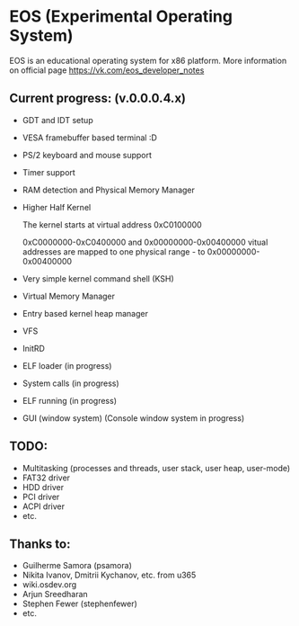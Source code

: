 # EOS (Experimental Operating System)

EOS is an educational operating system for x86 platform. More information on official page https://vk.com/eos_developer_notes

Current progress: (v.0.0.0.4.x)
----------------

- GDT and IDT setup
- VESA framebuffer based terminal :D
- PS/2 keyboard and mouse support
- Timer support
- RAM detection and Physical Memory Manager
- Higher Half Kernel

  The kernel starts at virtual address 0xC0100000

  0xC0000000-0xC0400000 and 0x00000000-0x00400000 vitual addresses are mapped to one physical range - to 0x00000000-0x00400000
- Very simple kernel command shell (KSH)
- Virtual Memory Manager
- Entry based kernel heap manager
- VFS
- InitRD
- ELF loader (in progress)
- System calls (in progress)
- ELF running (in progress)
- GUI (window system) (Console window system in progress)

TODO:
----

- Multitasking (processes and threads, user stack, user heap, user-mode)
- FAT32 driver
- HDD driver
- PCI driver
- ACPI driver
- etc.

Thanks to:
---------

- Guilherme Samora (psamora)
- Nikita Ivanov, Dmitrii Kychanov, etc. from u365
- wiki.osdev.org
- Arjun Sreedharan
- Stephen Fewer (stephenfewer)
- etc.